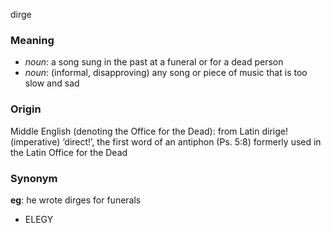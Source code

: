 dirge
### Meaning
+ _noun_: a song sung in the past at a funeral or for a dead person
+ _noun_: (informal, disapproving) any song or piece of music that is too slow and sad

### Origin

Middle English (denoting the Office for the Dead): from Latin dirige! (imperative) ‘direct!’, the first word of an antiphon (Ps. 5:8) formerly used in the Latin Office for the Dead

### Synonym

__eg__: he wrote dirges for funerals

+ ELEGY


